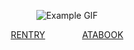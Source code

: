 
<div align="center">
  
 
 

 
  ![Example GIF](https://files.catbox.moe/i3vuyq.png)

  [RENTRY‎](https://rentry.co/hypnomics)      ‎ ‎   ‎  ‎  ‎  ‎  ‎          ‎ ‎  ‎  ‎  ‎  ‎  ‎     [ATABOOK](https://kanata.atabook.org/)
  
</div>
